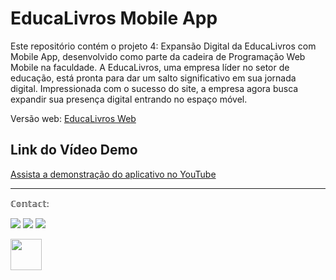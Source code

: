 # EducaLivros Mobile App

Este repositório contém o projeto 4: Expansão Digital da EducaLivros com Mobile App, desenvolvido como parte da cadeira de Programação Web Mobile na faculdade. A EducaLivros, uma empresa líder no setor de educação, está pronta para dar um salto significativo em sua jornada digital. Impressionada com o sucesso do site, a empresa agora busca expandir sua presença digital entrando no espaço móvel.

Versão web: [EducaLivros Web](https://project2-html-seven.vercel.app/)

## Link do Vídeo Demo
[Assista a demonstração do aplicativo no YouTube](https://youtu.be/I6DDHITurp0)

---

ℂ𝕠𝕟𝕥𝕒𝕔𝕥:

<a href="https://www.instagram.com/ashtarts" target="blank"><img src="https://img.shields.io/badge/Instagram-E4405F?style=for-the-badge&logo=instagram&logoColor=white" target="blank"></a>
<a href="mailto:anadelira1001@gmail.com" target="blank"><img src="https://img.shields.io/badge/Gmail-D14836?style=for-the-badge&logo=gmail&logoColor=white" target="blank"></a>
<a href="https://www.linkedin.com/in/ana-lira-1103b7246/" target="blank"><img src="https://img.shields.io/badge/LinkedIn-0077B5?style=for-the-badge&logo=linkedin&logoColor=white" target="blank"></a>
 <div>

<img src="https://github.com/ashtarts/Programacao3/assets/101262493/f2013538-29ee-4ab8-9d0b-4780f9811503" width="50" />



